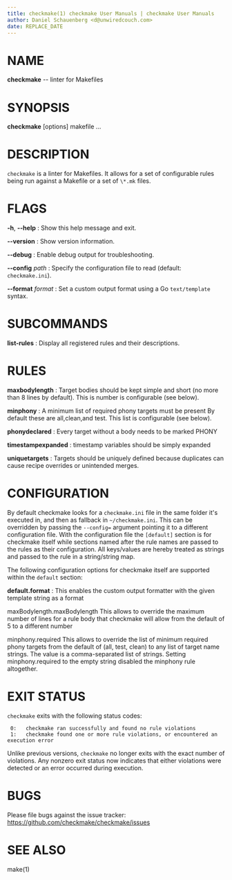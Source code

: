 ```yaml
---
title: checkmake(1) checkmake User Manuals | checkmake User Manuals
author: Daniel Schauenberg <d@unwiredcouch.com>
date: REPLACE_DATE
---
```


# NAME
**checkmake** -- linter for Makefiles

# SYNOPSIS

**checkmake** \[options\] makefile ...

# DESCRIPTION
`checkmake` is a linter for Makefiles. It allows for a set of
configurable rules being run against a Makefile or a set of `\*.mk` files.

# FLAGS

**-h**, **--help**
:    Show this help message and exit.

**--version**
:    Show version information.

**--debug**
:    Enable debug output for troubleshooting.

**--config** *path*
:    Specify the configuration file to read (default: `checkmake.ini`).

**--format** *format*
:    Set a custom output format using a Go `text/template` syntax.

# SUBCOMMANDS

**list-rules**
:    Display all registered rules and their descriptions.

# RULES

 **maxbodylength**
 :   Target bodies should be kept simple and short
     (no more than 8 lines by default).
      This is number is configurable (see below).

 **minphony**
 :   A minimum list of  required phony targets must be present
     By default these are all,clean,and test.
     This list is configurable (see below).

 **phonydeclared**
 :   Every target without a body needs
     to be marked PHONY

 **timestampexpanded**
 :   timestamp variables should be
     simply expanded

 **uniquetargets**
 :   Targets should be uniquely defined because
     duplicates can cause recipe overrides or
     unintended merges.

# CONFIGURATION
By default checkmake looks for a `checkmake.ini` file in the same
folder it's executed in, and then as fallback in `~/checkmake.ini`.
This can be overridden by passing the `--config=` argument pointing it
to a different configuration file. With the configuration file the
`[default]` section is for checkmake itself while sections named after
the rule names are passed to the rules as their configuration. All
keys/values are hereby treated as strings and passed to the rule in a
string/string map.

The following configuration options for checkmake itself are supported within
the `default` section:

**default.format**
:    This enables the custom output formatter with the given template string
as a format

maxBodylength.maxBodylength
    This allows to override the maximum number of lines for a rule body
    that checkmake will allow from the default of 5  to a different number

minphony.required
    This allows to override the list of minimum required phony targets
    from the default of (all, test, clean) to any list of target name strings.
    The value is a comma-separated list of strings.
    Setting minphony.required to the empty string disabled the minphony rule altogether.



# EXIT STATUS
`checkmake` exits with the following status codes:

```
 0:   checkmake ran successfully and found no rule violations
 1:   checkmake found one or more rule violations, or encountered an execution error
```

Unlike previous versions, `checkmake` no longer exits with the exact number of
violations. Any nonzero exit status now indicates that either violations were
detected or an error occurred during execution.

# BUGS
Please file bugs against the issue tracker:
https://github.com/checkmake/checkmake/issues

# SEE ALSO
make(1)
